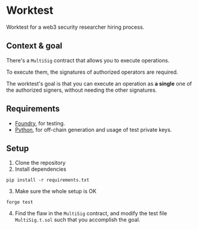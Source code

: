 # Worktest

Worktest for a web3 security researcher hiring process.

## Context & goal

There's a `MultiSig` contract that allows you to execute operations.

To execute them, the signatures of authorized operators are required.

The worktest's goal is that you can execute an operation as **a single** one of the authorized signers, without needing the other signatures.

## Requirements

- [Foundry](https://book.getfoundry.sh/), for testing.
- [Python](https://www.python.org/downloads/), for off-chain generation and usage of test private keys.

## Setup

1. Clone the repository
2. Install dependencies

```
pip install -r requirements.txt
```

3. Make sure the whole setup is OK

```
forge test
```

4. Find the flaw in the `MultiSig` contract, and modify the test file `MultiSig.t.sol` such that you accomplish the goal.
